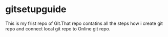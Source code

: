 # gitsetupguide
This is my frist repo of Git.That repo contatins all the steps how i create git repo and connect local git repo to Online git repo.
